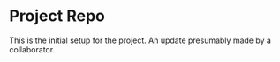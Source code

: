 # Project Repo
This is the initial setup for the project.
An update presumably made by a collaborator.
